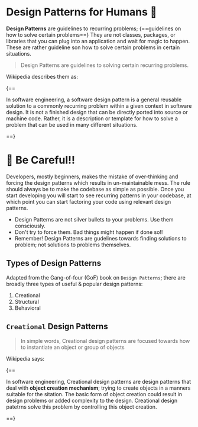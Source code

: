 # Design Patterns for Humans 🤗

**Design Patterns** are guidelines to recurring problems; {==guidelines on how to solve certain problems==}
They are not classes, packages, or libraries that you can plug into an application and wait for magic to happen.
These are rather guideline son how to solve certain problems in certain situations.

> Design Patterns are guidelines to solving certain recurring problems.

Wikipedia describes them as:

{==

In software engineering, a software design pattern is a general reusable solution 
to a commonly recurring problem within a given context in software design.
It is not a finished design that can be directly ported into source or machine code.
Rather, it is a description or template for how to solve a problem that can be used in many different situations.

==}

# 🚨 Be Careful!!

Developers, mostly beginners, makes the mistake of over-thinking and forcing the design patterns
which results in un-maintainable mess. The rule should always be to make the codebase as simple as possible.
Once you start developing you will start to see recurring patterns in your codebase, 
at which point you can start factoring your code using relevant design patterns.

- Design Patterns are not silver bullets to your problems. Use them consciously.
- Don't try to force them. Bad things might happen if done so!!
- Remember! Design Patterns are gudelines towards finding solutions to problem; not solutions to problems themselves.
  
## Types of Design Patterns

Adapted from the Gang-of-four (GoF) book on `Design Patterns`; 
there are broadly three types of useful & popular design patterns:

1. Creational
2. Structural 
3. Behavioral

## `Creational` Design Patterns

> In simple words, Creational design patterns are focused towards 
> how to instantiate an object or group of objects

Wikipedia says:

{==

In software engineering, Creational design patterns are design patterns that deal with **object creation mechanism**;
trying to create objects in a manners suitable for the sitation.
The basic form of object creation could result in design problems or added complexity to the design.
Creational design patetrns solve this problem by controlling this object creation.

==}







